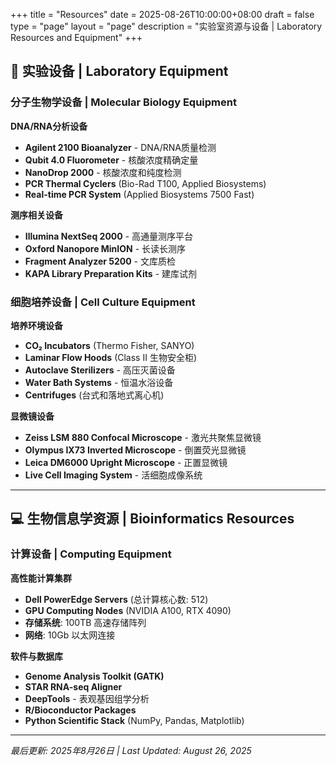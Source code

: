 +++
title = "Resources"
date = 2025-08-26T10:00:00+08:00
draft = false
type = "page"
layout = "page"
description = "实验室资源与设备 | Laboratory Resources and Equipment"
+++

## 🧬 实验设备 | Laboratory Equipment

### 分子生物学设备 | Molecular Biology Equipment

**DNA/RNA分析设备**
- **Agilent 2100 Bioanalyzer** - DNA/RNA质量检测
- **Qubit 4.0 Fluorometer** - 核酸浓度精确定量  
- **NanoDrop 2000** - 核酸浓度和纯度检测
- **PCR Thermal Cyclers** (Bio-Rad T100, Applied Biosystems)
- **Real-time PCR System** (Applied Biosystems 7500 Fast)

**测序相关设备**
- **Illumina NextSeq 2000** - 高通量测序平台
- **Oxford Nanopore MinION** - 长读长测序  
- **Fragment Analyzer 5200** - 文库质检
- **KAPA Library Preparation Kits** - 建库试剂

### 细胞培养设备 | Cell Culture Equipment

**培养环境设备**
- **CO₂ Incubators** (Thermo Fisher, SANYO)
- **Laminar Flow Hoods** (Class II 生物安全柜)
- **Autoclave Sterilizers** - 高压灭菌设备
- **Water Bath Systems** - 恒温水浴设备
- **Centrifuges** (台式和落地式离心机)

**显微镜设备**
- **Zeiss LSM 880 Confocal Microscope** - 激光共聚焦显微镜
- **Olympus IX73 Inverted Microscope** - 倒置荧光显微镜
- **Leica DM6000 Upright Microscope** - 正置显微镜
- **Live Cell Imaging System** - 活细胞成像系统

---

## 💻 生物信息学资源 | Bioinformatics Resources

### 计算设备 | Computing Equipment

**高性能计算集群**
- **Dell PowerEdge Servers** (总计算核心数: 512)
- **GPU Computing Nodes** (NVIDIA A100, RTX 4090)
- **存储系统**: 100TB 高速存储阵列
- **网络**: 10Gb 以太网连接

**软件与数据库**
- **Genome Analysis Toolkit (GATK)**
- **STAR RNA-seq Aligner**
- **DeepTools** - 表观基因组学分析
- **R/Bioconductor Packages**
- **Python Scientific Stack** (NumPy, Pandas, Matplotlib)

---

*最后更新: 2025年8月26日 | Last Updated: August 26, 2025*